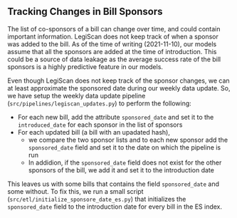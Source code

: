## Tracking Changes in Bill Sponsors

The list of co-sponsors of a bill can change over time, and could contain important information. LegiScan does not keep track of when a sponsor was added to the bill. 
As of the time of writing (2021-11-10), our models assume that all the sponsors are added at the time of introduction.
This could be a source of data leakage as the average success rate of the bill sponsors is a highly predictive feature in our models. 

Even though LegiScan does not keep track of the sponsor changes, we can at least approximate the sponsored date during our weekly data update. 
So, we have setup the weekly data update pipeline (`src/pipelines/legiscan_updates.py`) to perform the following:
- For each new bill, add the attribute `sponsored_date` and set it to the `introduced_date` for each sponsor in the list of sponsors
- For each updated bill (a bill with an upadated hash), 
    - we compare the two sponsor lists and to each new sponsor add the `sponsored_date` field and set it to the date on which the pipeline is run
    - In addidion, if the `sponsored_date` field does not exist for the other sponsors of the bill, we add it and set it to the introduction date


This leaves us with some bills that contains the field `sponsored_date` and some without. To fix this, we run a small script (`src/etl/initialize_sponsore_date_es.py`) that initializes the `sponsored_date` field to the introduction date for every bill in the ES index.  
